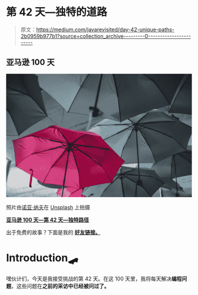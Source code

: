 # 第 42 天—独特的道路

> 原文：<https://medium.com/javarevisited/day-42-unique-paths-2b0959b977b1?source=collection_archive---------0----------------------->

## 亚马逊 100 天

![](img/ae660b68b1bc91a6fa2c106dad69da68.png)

照片由[诺亚·纳夫](https://unsplash.com/@noahdavis?utm_source=unsplash&utm_medium=referral&utm_content=creditCopyText)在 [Unsplash](https://unsplash.com/s/photos/unique?utm_source=unsplash&utm_medium=referral&utm_content=creditCopyText) 上拍摄

[**亚马逊 100 天—第 42 天—独特路径**](https://leetcode.com/problems/unique-paths/)

出于免费的故事？下面是我的 [**好友链接。**](/@akshay_ravindran/day-42-unique-paths-2b0959b977b1?source=friends_link&sk=8345b2097cb052cfac345e438c0f66b3)

# Introduction🛹

嘿伙计们，今天是我接受挑战的第 42 天。在这 100 天里，我将每天解决**编程问题**，这些问题在**之前的采访中已经被问过了。**